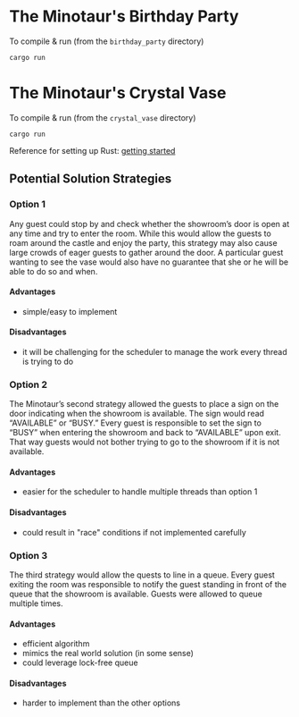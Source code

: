 # The Minotaur's Birthday Party

To compile & run (from the `birthday_party` directory)
```
cargo run
```

# The Minotaur's Crystal Vase

To compile & run (from the `crystal_vase` directory)
```
cargo run
```

Reference for setting up Rust: [getting started](https://www.rust-lang.org/learn/get-started)

## Potential Solution Strategies

### Option 1

Any guest could stop by and check whether the showroom’s door is open at any time and try to enter the room. While this would allow the guests to roam around the castle and enjoy the party, this strategy may also cause large crowds of eager guests to gather around the door. A particular guest wanting to see the vase would also have no guarantee that she or he will be able to do so and when.

#### Advantages
- simple/easy to implement

#### Disadvantages
- it will be challenging for the scheduler to manage the work every thread is trying to do


### Option 2

The Minotaur’s second strategy allowed the guests to place a sign on the door indicating when the showroom is available. The sign would read “AVAILABLE” or “BUSY.” Every guest is responsible to set the sign to “BUSY” when entering the showroom and back to “AVAILABLE” upon exit. That way guests would not bother trying to go to the showroom if it is not available.

#### Advantages
- easier for the scheduler to handle multiple threads than option 1

#### Disadvantages
- could result in "race" conditions if not implemented carefully

### Option 3

The third strategy would allow the quests to line in a queue. Every guest exiting the room was responsible to notify the guest standing in front of the queue that the showroom is available. Guests were allowed to queue multiple times.

#### Advantages
- efficient algorithm
- mimics the real world solution (in some sense)
- could leverage lock-free queue

#### Disadvantages
- harder to implement than the other options
